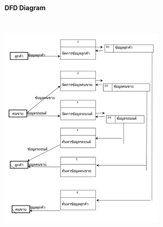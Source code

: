 ## DFD Diagram

<br/>
<br/>
<br/>
<center>
<img src="/static/media/DFD_Diagram.9f380bab.PNG" alt="DFD Diagram" width="800px"/>
</center>

<br>
<br>
<br>